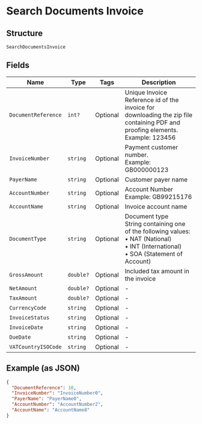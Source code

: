 
# Search Documents Invoice

## Structure

`SearchDocumentsInvoice`

## Fields

| Name | Type | Tags | Description |
|  --- | --- | --- | --- |
| `DocumentReference` | `int?` | Optional | Unique Invoice Reference id of the invoice for downloading the zip file containing PDF and proofing elements.<br>Example: 123456 |
| `InvoiceNumber` | `string` | Optional | Payment customer number.<br>Example: GB000000123 |
| `PayerName` | `string` | Optional | Customer payer name |
| `AccountNumber` | `string` | Optional | Account Number<br>Example: GB99215176 |
| `AccountName` | `string` | Optional | Invoice account name |
| `DocumentType` | `string` | Optional | Document type<br>String containing one of the following values:<br>•    NAT (National)<br>•    INT (International)<br>•    SOA (Statement of Account) |
| `GrossAmount` | `double?` | Optional | Included tax amount in the invoice |
| `NetAmount` | `double?` | Optional | - |
| `TaxAmount` | `double?` | Optional | - |
| `CurrencyCode` | `string` | Optional | - |
| `InvoiceStatus` | `string` | Optional | - |
| `InvoiceDate` | `string` | Optional | - |
| `DueDate` | `string` | Optional | - |
| `VATCountryISOCode` | `string` | Optional | - |

## Example (as JSON)

```json
{
  "DocumentReference": 10,
  "InvoiceNumber": "InvoiceNumber0",
  "PayerName": "PayerName0",
  "AccountNumber": "AccountNumber2",
  "AccountName": "AccountName8"
}
```

